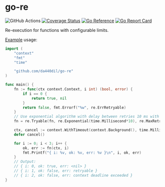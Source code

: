 # go-re

![GitHub Actions](https://github.com/da440dil/go-re/actions/workflows/go.yml/badge.svg)
[![Coverage Status](https://coveralls.io/repos/github/da440dil/go-re/badge.svg?branch=main)](https://coveralls.io/github/da440dil/go-re?branch=main)
[![Go Reference](https://pkg.go.dev/badge/github.com/da440dil/go-re.svg)](https://pkg.go.dev/github.com/da440dil/go-re)
[![Go Report Card](https://goreportcard.com/badge/github.com/da440dil/go-re)](https://goreportcard.com/report/github.com/da440dil/go-re)

Re-execution for functions with configurable limits.

[Example](./examples/exponential/main.go) usage:

```go
import (
	"context"
	"fmt"
	"time"

	"github.com/da440dil/go-re"
)

func main() {
	fn := func(ctx context.Context, i int) (bool, error) {
		if i == 0 {
			return true, nil
		}
		return false, fmt.Errorf("%w", re.ErrRetryable)
	}
	// Use exponential algorithm with delay between retries 10 ms with maximum number of retries 5.
	fn = re.Tryable(fn, re.Exponential(time.Millisecond*10), re.MaxRetries(5))

	ctx, cancel := context.WithTimeout(context.Background(), time.Millisecond*500)
	defer cancel()

	for i := 0; i < 3; i++ {
		ok, err := fn(ctx, i)
		fmt.Printf("{ i: %v, ok: %v, err: %v }\n", i, ok, err)
	}
	// Output:
	// { i: 0, ok: true, err: <nil> }
	// { i: 1, ok: false, err: retryable }
	// { i: 2, ok: false, err: context deadline exceeded }
}
```
